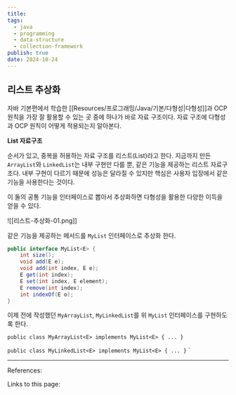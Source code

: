 ```yaml
---
title: 
tags:
  - java
  - programming
  - data-structure
  - collection-framework
publish: true
date: 2024-10-24
---
```

## 리스트 추상화
자바 기본편에서 학습한 [[Resources/프로그래밍/Java/기본/다형성|다형성]]과 OCP 원칙을 가장 잘 활용할 수 있는 곳 중에 하나가 바로 자료 구조이다.
자료 구조에 다형성과 OCP 원칙이 어떻게 적용되는지 알아본다.

**List 자료구조**

순서가 있고, 중복을 허용하는 자료 구조를 리스트(List)라고 한다.
지금까지 만든 `ArrayList`와 `LinkedList`는 내부 구현만 다를 뿐, 같은 기능을 제공하는 리스트 자료구조다.
내부 구현이 다르기 때문에 성능은 달라질 수 있지만 핵심은 사용자 입장에서 같은 기능을 사용한다는 것이다.

이 둘의 공통 기능을 인터페이스로 뽑아서 추상화하면 다형성을 활용한 다양한 이득을 얻을 수 있다.

![[리스트-추상화-01.png]]

같은 기능을 제공하는 메서드를 `MyList` 인터페이스로 추상화 한다.

```java
public interface MyList<E> {  
    int size();  
    void add(E e);  
    void add(int index, E e);  
    E get(int index);  
    E set(int index, E element);  
    E remove(int index);  
    int indexOf(E o);  
}
```

이제 전에 작성했던 `MyArrayList`, `MyLinkedList`를 위 `MyList` 인터페이스를 구현하도록 한다.

`public class MyArrayList<E> implements MyList<E> {	... }`

`public class MyLinkedList<E> implements MyList<E> { ... }`
`

---
References: 

Links to this page: 